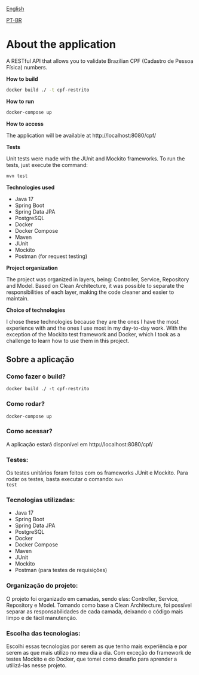 [English](https://github.com/karenaciole/cpf-restrito/master/README.md#about-the-application)

[PT-BR](https://github.com/karenaciole/cpf-restrito/blob/master/README.md#sobre-a-aplica%C3%A7%C3%A3o)

# About the application

A RESTful API that allows you to validate Brazilian CPF (Cadastro de Pessoa Física) numbers.

**How to build**

```bash
docker build ./ -t cpf-restrito
```

**How to run**

```bash
docker-compose up
```

**How to access**

The application will be available at http://localhost:8080/cpf/

**Tests**

Unit tests were made with the JUnit and Mockito frameworks. To run the tests, just execute the command:

```bash
mvn test
```

**Technologies used**

* Java 17
* Spring Boot
* Spring Data JPA
* PostgreSQL
* Docker
* Docker Compose
* Maven
* JUnit
* Mockito
* Postman (for request testing)

**Project organization**

The project was organized in layers, being: Controller, Service, Repository and Model. Based on Clean Architecture, it was possible to separate the responsibilities of each layer, making the code cleaner and easier to maintain.

**Choice of technologies**

I chose these technologies because they are the ones I have the most experience with and the ones I use most in my day-to-day work. With the exception of the Mockito test framework and Docker, which I took as a challenge to learn how to use them in this project.

 
## Sobre a aplicação

### Como fazer o build? 
<code>docker build ./ -t cpf-restrito</code>

### Como rodar? 
<code>docker-compose up</code>

### Como acessar?
A aplicação estará disponível em http://localhost:8080/cpf/

### Testes:
Os testes unitários foram feitos com os frameworks JUnit e Mockito. 
Para rodar os testes, basta executar o comando:
<code>mvn test</code>

### Tecnologias utilizadas:
- Java 17
- Spring Boot
- Spring Data JPA
- PostgreSQL
- Docker
- Docker Compose
- Maven
- JUnit
- Mockito
- Postman (para testes de requisições)

### Organização do projeto:
O projeto foi organizado em camadas, sendo elas: Controller, Service, Repository e Model. Tomando como base a Clean Architecture, foi possível separar as responsabilidades de cada camada, deixando o código mais limpo e de fácil manutenção.

### Escolha das tecnologias:
Escolhi essas tecnologias por serem as que tenho mais experiência e por serem as que mais utilizo no meu dia a dia.
Com exceção do framework de testes Mockito e do Docker, que tomei como desafio para aprender a utilizá-las nesse projeto.
